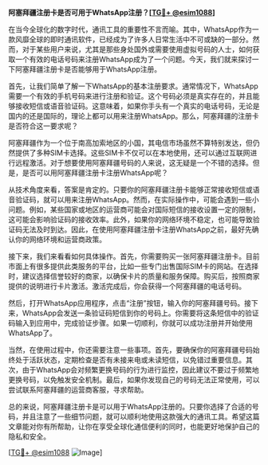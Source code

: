 **阿塞拜疆注册卡是否可用于WhatsApp注册？[[TG💪+ @esim1088](https://t.me/s/esim1088)]**

在当今全球化的数字时代，通讯工具的重要性不言而喻。其中，WhatsApp作为一款风靡全球的即时通讯软件，已经成为了许多人日常生活中不可或缺的一部分。然而，对于某些用户来说，尤其是那些身处国外或需要使用虚拟号码的人士，如何获取一个有效的电话号码来注册WhatsApp成为了一个问题。今天，我们就来探讨一下阿塞拜疆注册卡是否能够用于WhatsApp注册。

首先，让我们简单了解一下WhatsApp的基本注册要求。通常情况下，WhatsApp需要一个有效的手机号码来进行注册和验证。这个号码必须是真实存在的，并且能够接收短信或语音验证码。这意味着，如果你手头有一个真实的电话号码，无论是国内的还是国际的，理论上都可以用来注册WhatsApp。那么，阿塞拜疆的注册卡是否符合这一要求呢？

阿塞拜疆作为一个位于南高加索地区的小国，其电信市场虽然不算特别发达，但仍然提供了多种SIM卡选择。这些SIM卡不仅可以在本地使用，还可以通过互联网进行远程激活。对于想要使用阿塞拜疆号码的人来说，这无疑是一个不错的选择。但是，是否可以用阿塞拜疆注册卡注册WhatsApp呢？

从技术角度来看，答案是肯定的。只要你的阿塞拜疆注册卡能够正常接收短信或语音验证码，就可以用来注册WhatsApp。然而，在实际操作中，可能会遇到一些小问题。例如，某些国家或地区的运营商可能会对国际短信的接收设置一定的限制，这可能会影响验证码的接收效率。此外，如果你的网络环境不稳定，也可能导致验证码无法及时到达。因此，在使用阿塞拜疆注册卡注册WhatsApp之前，最好先确认你的网络环境和运营商政策。

接下来，我们来看看如何具体操作。首先，你需要购买一张阿塞拜疆注册卡。目前市面上有很多提供此类服务的平台，比如一些专门出售国际SIM卡的网站。在选择时，建议选择信誉较好的商家，以确保卡片的质量和服务保障。购买后，按照商家提供的说明进行卡片激活。激活完成后，你会获得一个阿塞拜疆的电话号码。

然后，打开WhatsApp应用程序，点击“注册”按钮，输入你的阿塞拜疆号码。接下来，WhatsApp会发送一条验证码短信到你的号码上。你需要将这条短信中的验证码输入到应用中，完成验证步骤。如果一切顺利，你就可以成功注册并开始使用WhatsApp了。

当然，在使用过程中，你还需要注意一些事项。首先，要确保你的阿塞拜疆号码始终处于活跃状态，定期检查是否有未接来电或未读短信，以免错过重要信息。其次，由于WhatsApp会对频繁更换号码的行为进行监控，因此建议不要过于频繁地更换号码，以免触发安全机制。最后，如果你发现自己的号码无法正常使用，可以尝试联系阿塞拜疆的运营商客服，寻求帮助。

总的来说，阿塞拜疆注册卡是可以用于WhatsApp注册的。只要你选择了合适的号码，并且注意了一些细节问题，就可以顺利地使用这款强大的通讯工具。希望这篇文章能对你有所帮助，让你在享受全球化通信便利的同时，也能更好地保护自己的隐私和安全。

[[TG💪+ @esim1088](https://t.me/s/esim1088) ![Image](https://i.postimg.cc/4NQfJmqS/Snipaste-2025-05-13-00-14-12.png)]